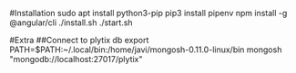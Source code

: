 #Installation
sudo apt install python3-pip
pip3 install pipenv
npm install -g @angular/cli
./install.sh
./start.sh

#Extra
##Connect to plytix db
export PATH=$PATH:~/.local/bin:/home/javi/mongosh-0.11.0-linux/bin
mongosh "mongodb://localhost:27017/plytix"
